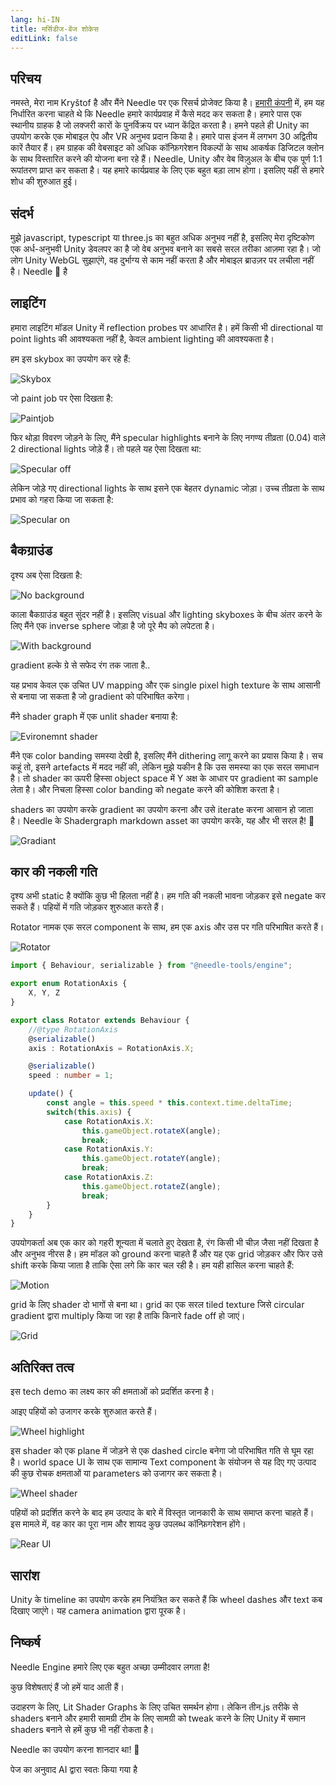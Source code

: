 ```yaml
---
lang: hi-IN
title: मर्सिडीज-बेंज शोकेस
editLink: false
---
```


## परिचय

नमस्ते, मेरा नाम Kryštof है और मैंने Needle पर एक रिसर्च प्रोजेक्ट किया है। [हमारी कंपनी](https://www.ishowroom.cz/home/) में, हम यह निर्धारित करना चाहते थे कि Needle हमारे कार्यप्रवाह में कैसे मदद कर सकता है। हमारे पास एक स्थानीय ग्राहक है जो लक्जरी कारों के पुनर्विक्रय पर ध्यान केंद्रित करता है। हमने पहले ही Unity का उपयोग करके एक मोबाइल ऐप और VR अनुभव प्रदान किया है। हमारे पास इंजन में लगभग 30 अद्वितीय कारें तैयार हैं। हम ग्राहक की वेबसाइट को अधिक कॉन्फ़िगरेशन विकल्पों के साथ आकर्षक डिजिटल क्लोन के साथ विस्तारित करने की योजना बना रहे हैं। Needle, Unity और वेब विज़ुअल के बीच एक पूर्ण 1:1 रूपांतरण प्राप्त कर सकता है। यह हमारे कार्यप्रवाह के लिए एक बहुत बड़ा लाभ होगा। इसलिए यहीं से हमारे शोध की शुरुआत हुई।


<sample src="https://engine.needle.tools/demos/mercedes-benz-demo/" />


## संदर्भ

मुझे javascript, typescript या three.js का बहुत अधिक अनुभव नहीं है, इसलिए मेरा दृष्टिकोण एक अर्ध-अनुभवी Unity डेवलपर का है जो वेब अनुभव बनाने का सबसे सरल तरीका आज़मा रहा है। जो लोग Unity WebGL सुझाएंगे, वह दुर्भाग्य से काम नहीं करता है और मोबाइल ब्राउज़र पर लचीला नहीं है। Needle 💚 है


## लाइटिंग

हमारा लाइटिंग मॉडल Unity में reflection probes पर आधारित है। हमें किसी भी directional या point lights की आवश्यकता नहीं है, केवल ambient lighting की आवश्यकता है।


हम इस skybox का उपयोग कर रहे हैं:

 ![Skybox](/showcase-mercedes/1_skybox.png)

जो paint job पर ऐसा दिखता है:

![Paintjob](/showcase-mercedes/2_paintjob_simple.jpg)

फिर थोड़ा विवरण जोड़ने के लिए, मैंने specular highlights बनाने के लिए नगण्य तीव्रता (0.04) वाले 2 directional lights जोड़े हैं। तो पहले यह ऐसा दिखता था:

![Specular off](/showcase-mercedes/3_SpecularHighlights_off.jpg)

लेकिन जोड़े गए directional lights के साथ इसने एक बेहतर dynamic जोड़ा। उच्च तीव्रता के साथ प्रभाव को गहरा किया जा सकता है:

![Specular on](/showcase-mercedes/4_SpecularHighlights_on.jpg)



## बैकग्राउंड

दृश्य अब ऐसा दिखता है:

![No background](/showcase-mercedes/5_NoBackground.jpg)

काला बैकग्राउंड बहुत सुंदर नहीं है। इसलिए visual और lighting skyboxes के बीच अंतर करने के लिए मैंने एक inverse sphere जोड़ा है जो पूरे मैप को लपेटता है।

![With background](/showcase-mercedes/6_MapBackground.png)

gradient हल्के ग्रे से सफेद रंग तक जाता है..

यह प्रभाव केवल एक उचित UV mapping और एक single pixel high texture के साथ आसानी से बनाया जा सकता है जो gradient को परिभाषित करेगा।

मैंने shader graph में एक unlit shader बनाया है:

![Evironemnt shader](/showcase-mercedes/7_EnvShaderGraph.jpg)

मैंने एक color banding समस्या देखी है, इसलिए मैंने dithering लागू करने का प्रयास किया है। सच कहूं तो, इसने artefacts में मदद नहीं की, लेकिन मुझे यकीन है कि उस समस्या का एक सरल समाधान है। तो shader का ऊपरी हिस्सा object space में Y अक्ष के आधार पर gradient का sample लेता है। और निचला हिस्सा color banding को negate करने की कोशिश करता है।

shaders का उपयोग करके gradient का उपयोग करना और उसे iterate करना आसान हो जाता है। Needle के Shadergraph markdown asset का उपयोग करके, यह और भी सरल है! 🌵

![Gradiant](/showcase-mercedes/8_Gradiant.png)


## कार की नकली गति

दृश्य अभी static है क्योंकि कुछ भी हिलता नहीं है। हम गति की नकली भावना जोड़कर इसे negate कर सकते हैं। पहियों में गति जोड़कर शुरुआत करते हैं।

Rotator नामक एक सरल component के साथ, हम एक axis और उस पर गति परिभाषित करते हैं।

![Rotator](/showcase-mercedes/9_Rotator.png)
```ts twoslash
import { Behaviour, serializable } from "@needle-tools/engine";

export enum RotationAxis {
    X, Y, Z
}

export class Rotator extends Behaviour {
    //@type RotationAxis
    @serializable()
    axis : RotationAxis = RotationAxis.X;

    @serializable()
    speed : number = 1;

    update() {
        const angle = this.speed * this.context.time.deltaTime;
        switch(this.axis) {
            case RotationAxis.X:
                this.gameObject.rotateX(angle);
                break;
            case RotationAxis.Y:
                this.gameObject.rotateY(angle);
                break;
            case RotationAxis.Z:
                this.gameObject.rotateZ(angle);
                break;
        }
    }
}
```


उपयोगकर्ता अब एक कार को गहरी शून्यता में चलाते हुए देखता है, रंग किसी भी चीज़ जैसा नहीं दिखता है और अनुभव नीरस है। हम मॉडल को ground करना चाहते हैं और यह एक grid जोड़कर और फिर उसे shift करके किया जाता है ताकि ऐसा लगे कि कार चल रही है। हम यही हासिल करना चाहते हैं:

![Motion](/showcase-mercedes/10_WheelsAndGrid.png)

grid के लिए shader दो भागों से बना था। grid का एक सरल tiled texture जिसे circular gradient द्वारा multiply किया जा रहा है ताकि किनारे fade off हो जाएं।

![Grid](/showcase-mercedes/11_GridShader.jpg)


## अतिरिक्त तत्व

इस tech demo का लक्ष्य कार की क्षमताओं को प्रदर्शित करना है।

आइए पहियों को उजागर करके शुरुआत करते हैं।

![Wheel highlight](/showcase-mercedes/12_WheelWithText.png)

इस shader को एक plane में जोड़ने से एक dashed circle बनेगा जो परिभाषित गति से घूम रहा है। world space UI के साथ एक सामान्य Text component के संयोजन से यह दिए गए उत्पाद की कुछ रोचक क्षमताओं या parameters को उजागर कर सकता है।

![Wheel shader](/showcase-mercedes/13_WheelShader.jpg)

पहियों को प्रदर्शित करने के बाद हम उत्पाद के बारे में विस्तृत जानकारी के साथ समाप्त करना चाहते हैं। इस मामले में, वह कार का पूरा नाम और शायद कुछ उपलब्ध कॉन्फ़िगरेशन होंगे।

![Rear UI](/showcase-mercedes/14_RearUI.jpg)



## सारांश

Unity के timeline का उपयोग करके हम नियंत्रित कर सकते हैं कि wheel dashes और text कब दिखाए जाएंगे। यह camera animation द्वारा पूरक है।


## निष्कर्ष

Needle Engine हमारे लिए एक बहुत अच्छा उम्मीदवार लगता है!

कुछ विशेषताएं हैं जो हमें याद आती हैं।

उदाहरण के लिए, Lit Shader Graphs के लिए उचित समर्थन होगा। लेकिन तीन.js तरीके से shaders बनाने और हमारी सामग्री टीम के लिए सामग्री को tweak करने के लिए Unity में समान shaders बनाने से हमें कुछ भी नहीं रोकता है।

Needle का उपयोग करना शानदार था! 🌵


पेज का अनुवाद AI द्वारा स्वतः किया गया है